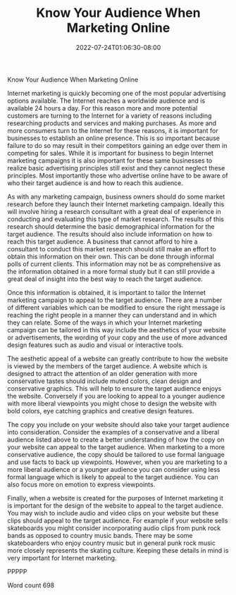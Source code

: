 ﻿---
title: "Know Your Audience When Marketing Online"
date: 2022-07-24T01:06:30-08:00
description: "Text Tips for Web Success"
featured_image: "/images/Text.jpg"
tags: ["Text"]
---

Know Your Audience When Marketing Online

Internet marketing is quickly becoming one of the most popular advertising options available. The Internet reaches a worldwide audience and is available 24 hours a day. For this reason more and more potential customers are turning to the Internet for a variety of reasons including researching products and services and making purchases. As more and more consumers turn to the Internet for these reasons, it is important for businesses to establish an online presence. This is so important because failure to do so may result in their competitors gaining an edge over them in competing for sales. While it is important for business to begin Internet marketing campaigns it is also important for these same businesses to realize basic advertising principles still exist and they cannot neglect these principles. Most importantly those who advertise online have to be aware of who their target audience is and how to reach this audience. 

As with any marketing campaign, business owners should do some market research before they launch their Internet marketing campaign. Ideally this will involve hiring a research consultant with a great deal of experience in conducting and evaluating this type of market research. The results of this research should determine the basic demographical information for the target audience. The results should also include information on how to reach this target audience. A business that cannot afford to hire a consultant to conduct this market research should still make an effort to obtain this information on their own. This can be done through informal polls of current clients. This information may not be as comprehensive as the information obtained in a more formal study but it can still provide a great deal of insight into the best way to reach the target audience.

Once this information is obtained, it is important to tailor the Internet marketing campaign to appeal to the target audience. There are a number of different variables which can be modified to ensure the right message is reaching the right people in a manner they can understand and in which they can relate. Some of the ways in which your Internet marketing campaign can be tailored in this way include the aesthetics of your website or advertisements, the wording of your copy and the use of more advanced design features such as audio and visual or interactive tools.

The aesthetic appeal of a website can greatly contribute to how the website is viewed by the members of the target audience. A website which is designed to attract the attention of an older generation with more conservative tastes should include muted colors, clean design and conservative graphics. This will help to ensure the target audience enjoys the website. Conversely if you are looking to appeal to a younger audience with more liberal viewpoints you might chose to design the website with bold colors, eye catching graphics and creative design features.

The copy you include on your website should also take your target audience into consideration. Consider the examples of a conservative and a liberal audience listed above to create a better understanding of how the copy on your website can appeal to the target audience. When marketing to a more conservative audience, the copy should be tailored to use formal language and use facts to back up viewpoints. However, when you are marketing to a more liberal audience or a younger audience you can consider using less formal language which is likely to appeal to the target audience. You can also focus more on emotion to express viewpoints. 

Finally, when a website is created for the purposes of Internet marketing it is important for the design of the website to appeal to the target audience. You may wish to include audio and video clips on your website but these clips should appeal to the target audience. For example if your website sells skateboards you might consider incorporating audio clips from punk rock bands as opposed to country music bands. There may be some skateboarders who enjoy country music but in general punk rock music more closely represents the skating culture. Keeping these details in mind is very important for Internet marketing. 

PPPPP

Word count 698


